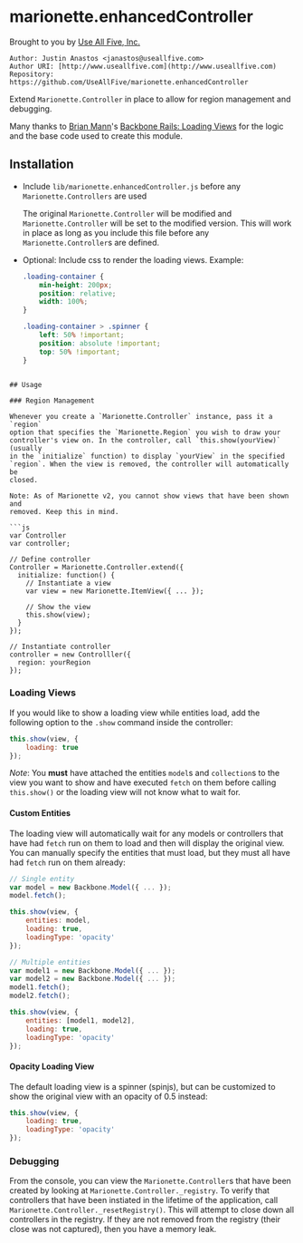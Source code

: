 # marionette.enhancedController

Brought to you by [Use All Five, Inc.](http://www.useallfive.com)

```
Author: Justin Anastos <janastos@useallfive.com>
Author URI: [http://www.useallfive.com](http://www.useallfive.com)
Repository: https://github.com/UseAllFive/marionette.enhancedController
```

Extend `Marionette.Controller` in place to allow for region management and
debugging.

Many thanks to [Brian Mann](https://github.com/brian-mann)'s [Backbone Rails: Loading
Views](http://www.backbonerails.com/screencasts/loading-views) for the logic
and the base code used to create this module.

## Installation

- Include `lib/marionette.enhancedController.js` before any
  `Marionette.Controllers` are used

  The original `Marionette.Controller` will be modified and
  `Marionette.Controller` will be set to the modified version. This will
  work in place as long as you include this file before any
  `Marionette.Controller`s are defined.

- Optional: Include css to render the
loading views. Example:

  ```css
  .loading-container {
      min-height: 200px;
      position: relative;
      width: 100%;
  }

  .loading-container > .spinner {
      left: 50% !important;
      position: absolute !important;
      top: 50% !important;
  }
```

## Usage

### Region Management

Whenever you create a `Marionette.Controller` instance, pass it a `region`
option that specifies the `Marionette.Region` you wish to draw your
controller's view on. In the controller, call `this.show(yourView)` (usually
in the `initialize` function) to display `yourView` in the specified
`region`. When the view is removed, the controller will automatically be
closed.

Note: As of Marionette v2, you cannot show views that have been shown and
removed. Keep this in mind.

```js
var Controller
var controller;

// Define controller
Controller = Marionette.Controller.extend({
  initialize: function() {
    // Instantiate a view
    var view = new Marionette.ItemView({ ... });

    // Show the view
    this.show(view);
  }
});

// Instantiate controller
controller = new Controlller({
  region: yourRegion
});
```

### Loading Views
If you would like to show a loading view while entities load, add the
following option to the `.show` command inside the controller:

```js
this.show(view, {
    loading: true
});
```

*Note*: You **must** have attached the entities `model`s and `collection`s
to the view you want to show and have executed `fetch` on them before
calling `this.show()` or the loading view will not know what to wait for.

#### Custom Entities

The loading view will automatically wait for any models or controllers that
have had `fetch` run on them to load and then will display the original
view. You can manually specify the entities that must load, but they must
all have had `fetch` run on them already:

```js
// Single entity
var model = new Backbone.Model({ ... });
model.fetch();

this.show(view, {
    entities: model,
    loading: true,
    loadingType: 'opacity'
});

// Multiple entities
var model1 = new Backbone.Model({ ... });
var model2 = new Backbone.Model({ ... });
model1.fetch();
model2.fetch();

this.show(view, {
    entities: [model1, model2],
    loading: true,
    loadingType: 'opacity'
});
```

#### Opacity Loading View
The default loading view is a spinner (spinjs), but can be customized to show
the original view with an opacity of 0.5 instead:

```js
this.show(view, {
    loading: true,
    loadingType: 'opacity'
});
```

### Debugging
From the console, you can view the `Marionette.Controller`s that have been
created by looking at `Marionette.Controller._registry`. To verify that
controllers that have been instiated in the lifetime of the application,
call `Marionette.Controller._resetRegistry()`. This will attempt to close
down all controllers in the registry. If they are not removed from the
registry (their close was not captured), then you have a memory leak.
